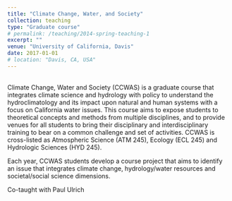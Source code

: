 ```yaml
---
title: "Climate Change, Water, and Society"
collection: teaching
type: "Graduate course"
# permalink: /teaching/2014-spring-teaching-1
excerpt: ""
venue: "University of California, Davis"
date: 2017-01-01
# location: "Davis, CA, USA"
---
```

<br/>
Climate Change, Water and Society (CCWAS) is a graduate course that integrates climate science and hydrology with policy to understand the hydroclimatology and its impact upon natural and human systems with a focus on California water issues. This course aims to expose students to theoretical concepts and methods from multiple disciplines, and to provide venues for all students to bring their disciplinary and interdisciplinary training to bear on a common challenge and set of activities. CCWAS is cross-listed as Atmospheric Science (ATM 245), Ecology (ECL 245) and Hydrologic Sciences (HYD 245).

Each year, CCWAS students develop a course project that aims to identify an issue that integrates climate change, hydrology/water resources and societal/social science dimensions.

Co-taught with Paul Ulrich